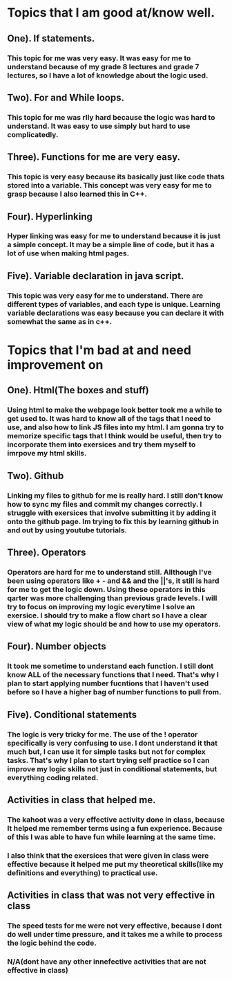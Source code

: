 # Topics that I am good at/know well.

## One). If statements. 
### This topic for me was very easy. It was easy for me to understand because of my grade 8 lectures and grade 7 lectures, so I have a lot of knowledge about the logic used.

## Two). For and While loops. 
### This topic for me was rlly hard because the logic was hard to understand. It was easy to use simply but hard to use complicatedly.

## Three). Functions for me are very easy. 
### This topic is very easy because its basically just like code thats stored into a variable. This concept was very easy for me to grasp because I also learned this in C++.

## Four). Hyperlinking
### Hyper linking was easy for me to understand because it is just a simple concept. It may be a simple line of code, but it has a lot of use when making html pages.

## Five). Variable declaration in java script.
### This topic was very easy for me to understand. There are different types of variables, and each type is unique. Learning variable declarations was easy because you can declare it with somewhat the same as in c++.

# Topics that I'm bad at and need improvement on
## One). Html(The boxes and stuff)
### Using html to make the webpage look better took me a while to get used to. It was hard to know all of the tags that I need to use, and also how to link JS files into my html. I am gonna try to memorize specific tags that I think would be useful, then try to incorporate them into exersices and try them myself to imrpove my html skills.
## Two). Github
### Linking my files to github for me is really hard. I still don't know how to sync my files and commit my changes correctly. I struggle with exersices that involve submitting it by adding it onto the github page. Im trying to fix this by learning github in and out by using youtube tutorials.
## Three). Operators
### Operators are hard for me to understand still. Allthough I've been using operators like + - and && and the ||'s, it still is hard for me to get the logic down. Using these operators in this qarter was more challenging than previous grade levels. I will try to focus on improving my logic everytime I solve an exersice. I should try to make a flow chart so I have a clear view of what my logic should be and how to use my operators.
## Four). Number objects
### It took me sometime to understand each function. I still dont know ALL of the necessary functions that I need. That's why I plan to start applying number fucntions that I haven't used before so I have a higher bag of number functions to pull from.
## Five). Conditional statements
### The logic is very tricky for me. The use of the ! operator specifically is very confusing to use. I dont understand it that much but, I can use it for simple tasks but not for complex tasks. That's why I plan to start trying self practice so I can improve my logic skills not just in conditional statements, but everything coding related.
## Activities in class that helped me.
### The kahoot was a very effective activity done in class, because It helped me remember terms using a fun experience. Because of this I was able to have fun while learning at the same time. 
### I also think that the exersices that were given in class were effective because it helped me put my theoretical skills(like my definitions and everything) to practical use.
## Activities in class that was not very effective in class
### The speed tests for me were not very effective, because I dont do well under time pressure, and it takes me a while to process the logic behind the code.
### N/A(dont have any other innefective activities that are not effective in class)
